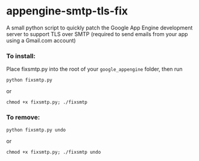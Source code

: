 appengine-smtp-tls-fix
======================

A small python script to quickly patch the Google App Engine development server to support TLS over SMTP (required to send emails from your app using a Gmail.com account)

### To install:
Place fixsmtp.py into the root of your `google_appengine` folder, then run

    python fixsmtp.py
or

    chmod +x fixsmtp.py; ./fixsmtp
			
### To remove:

    python fixsmtp.py undo
   
or 

    chmod +x fixsmtp.py; ./fixsmtp undo
    
